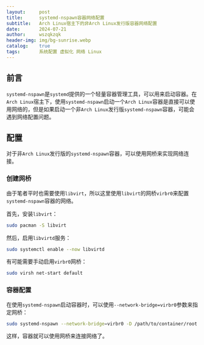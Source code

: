 ```yaml
---
layout:     post
title:      systemd-nspawn容器网络配置
subtitle:   Arch Linux宿主下的非Arch Linux发行版容器网络配置
date:       2024-07-21
author:     wszqkzqk
header-img: img/bg-sunrise.webp
catalog:    true
tags:       系统配置 虚拟化 网络 Linux
---
```


## 前言

`systemd-nspawn`是`systemd`提供的一个轻量容器管理工具，可以用来启动容器。在`Arch Linux`宿主下，使用`systemd-nspawn`启动一个`Arch Linux`容器是直接可以使用网络的，但是如果启动一个非`Arch Linux`发行版`systemd-nspawn`容器，可能会遇到网络配置问题。

## 配置

对于非`Arch Linux`发行版的`systemd-nspawn`容器，可以使用网桥来实现网络连接。

### 创建网桥

由于笔者平时也需要使用`libvirt`，所以这里使用`libvirt`的网桥`virbr0`来配置`systemd-nspawn`容器的网络。

首先，安装`libvirt`：

```bash
sudo pacman -S libvirt
```

然后，启用`libvirtd`服务：

```bash
sudo systemctl enable --now libvirtd
```

有可能需要手动启用`virbr0`网桥：

```bash
sudo virsh net-start default
```

### 容器配置

在使用`systemd-nspawn`启动容器时，可以使用`--network-bridge=virbr0`参数来指定网桥：

```bash
sudo systemd-nspawn --network-bridge=virbr0 -D /path/to/container/root
```

这样，容器就可以使用网桥来连接网络了。
